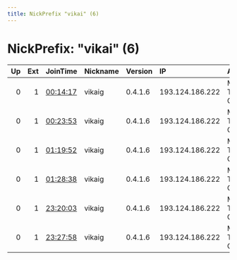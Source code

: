 ```yaml
---
title: NickPrefix "vikai" (6)
---
```


# NickPrefix: "vikai" (6)

|   Up |   Ext | JoinTime                                                                                            | Nickname   | Version   | IP              | AS                                     | CC   |   ORp |   Dirp | OS    | Contact            |   eFamMembers |
|-----:|------:|:----------------------------------------------------------------------------------------------------|:-----------|:----------|:----------------|:---------------------------------------|:-----|------:|-------:|:------|:-------------------|--------------:|
|    0 |     1 | [00:14:17](https://metrics.torproject.org/rs.html#details/173EE4A90D4100546C4B9B87D51A06C7BF28B0E6) | vikaig     | 0.4.1.6   | 193.124.186.222 | MAROSNET Telecommunication Company LLC | ru   |   443 |      0 | Linux | vikaig99@gmail.com |             1 |
|    0 |     1 | [00:23:53](https://metrics.torproject.org/rs.html#details/01F572167A879BA422F030DC05943844E236A243) | vikaig     | 0.4.1.6   | 193.124.186.222 | MAROSNET Telecommunication Company LLC | ru   |   443 |      0 | Linux | vikaig99@gmail.com |             1 |
|    0 |     1 | [01:19:52](https://metrics.torproject.org/rs.html#details/8268153FBC6ADE170A91BF7F0DE232B6400FD839) | vikaig     | 0.4.1.6   | 193.124.186.222 | MAROSNET Telecommunication Company LLC | ru   |   443 |      0 | Linux | vikaig99@gmail.com |             1 |
|    0 |     1 | [01:28:38](https://metrics.torproject.org/rs.html#details/6571A1742FBE665A6A9C97EE8A2044A4DF64CC0F) | vikaig     | 0.4.1.6   | 193.124.186.222 | MAROSNET Telecommunication Company LLC | ru   |   443 |      0 | Linux | vikaig99@gmail.com |             1 |
|    0 |     1 | [23:20:03](https://metrics.torproject.org/rs.html#details/1FB092B867D0E9BA67E63C5626EB788E09E5CACA) | vikaig     | 0.4.1.6   | 193.124.186.222 | MAROSNET Telecommunication Company LLC | ru   |   443 |      0 | Linux | vikaig99@gmail.com |             1 |
|    0 |     1 | [23:27:58](https://metrics.torproject.org/rs.html#details/53F74D164A6DADBE675CBC564D4EBB00F35D8EC3) | vikaig     | 0.4.1.6   | 193.124.186.222 | MAROSNET Telecommunication Company LLC | ru   |   443 |      0 | Linux | vikaig99@gmail.com |             1 |
